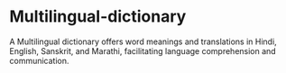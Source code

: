 # Multilingual-dictionary
A Multilingual dictionary offers word meanings and translations in Hindi, English, Sanskrit, and Marathi, facilitating language comprehension and communication.
